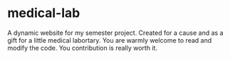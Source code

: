# medical-lab
A dynamic website for my semester project. Created for a cause and as a gift for a little medical labortary.
You are warmly welcome to read and modify the code.
You contribution is really worth it.
